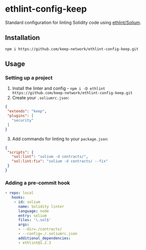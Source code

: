 # ethlint-config-keep

Standard configuration for linting Solidity code using [ethlint/Solium](https://github.com/duaraghav8/Ethlint).

## Installation

`npm i https://github.com/keep-network/ethlint-config-keep.git`

## Usage

### Setting up a project

 1. Install the linter and config - `npm i -D ethlint https://github.com/keep-network/ethlint-config-keep.git`
 2. Create your `.soliumrc.json`:
 ```json
{
  "extends": "keep",
  "plugins": [
    "security"
  ]
}
 ```
 3. Add commands for linting to your `package.json`:
 ```json
{
  "scripts": {
    "sol:lint": "solium -d contracts/",
    "sol:lint:fix": "solium -d contracts/ --fix"
  }
}
 ```

### Adding a pre-commit hook
```yaml
- repo: local
   hooks:
    - id: solium
      name: Solidity linter
      language: node
      entry: solium
      files: '\.sol$'
      args:
      - --dir=./contracts/
      - --config=./.soliumrc.json
      additional_dependencies:
      - ethlint@1.2.3
```